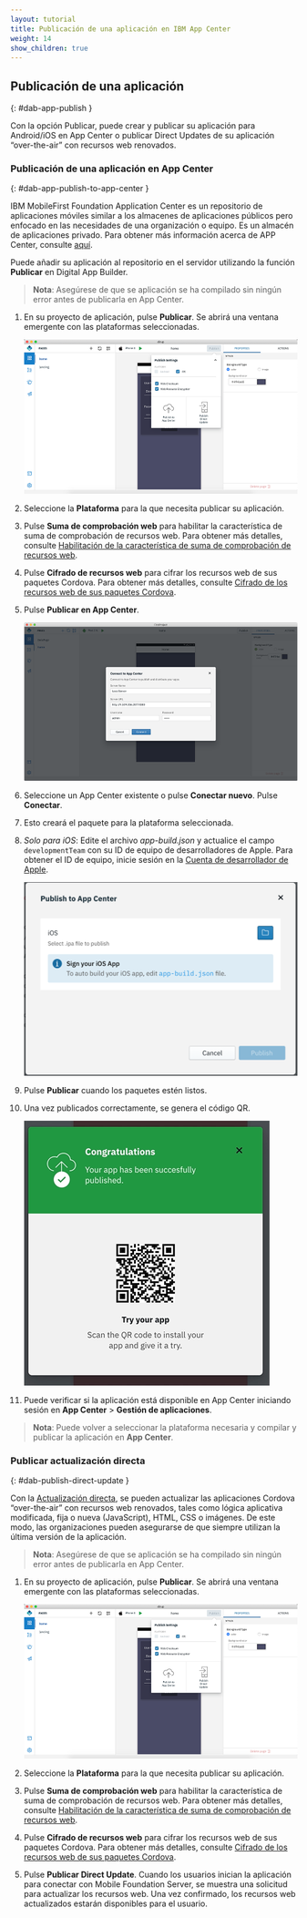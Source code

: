 ```yaml
---
layout: tutorial
title: Publicación de una aplicación en IBM App Center
weight: 14
show_children: true
---
```

<!-- NLS_CHARSET=UTF-8 -->

## Publicación de una aplicación 
{: #dab-app-publish }

Con la opción Publicar, puede crear y publicar su aplicación para Android/iOS en App Center o publicar Direct Updates de su aplicación “over-the-air” con recursos web renovados. 

### Publicación de una aplicación en App Center
{: #dab-app-publish-to-app-center }

IBM MobileFirst Foundation Application Center es un repositorio de aplicaciones móviles similar a los almacenes de aplicaciones públicos pero enfocado en las necesidades de una organización o equipo. Es un almacén de aplicaciones privado. Para obtener más información acerca de APP Center, consulte [aquí](http://mobilefirstplatform.ibmcloud.com/tutorials/en/foundation/8.0/appcenter/app-center-tutorial/). 

Puede añadir su aplicación al repositorio en el servidor utilizando la función **Publicar** en Digital App Builder.

>**Nota**: Asegúrese de que se aplicación se ha compilado sin ningún error antes de publicarla en App Center.

1. En su proyecto de aplicación, pulse **Publicar**. Se abrirá una ventana emergente con las plataformas seleccionadas. 

    ![Publicar](dab-publish.png)

2. Seleccione la **Plataforma** para la que necesita publicar su aplicación. 

3. Pulse **Suma de comprobación web** para habilitar la característica de suma de comprobación de recursos web. Para obtener más detalles, consulte [Habilitación de la característica de suma de comprobación de recursos web](https://mobilefirstplatform.ibmcloud.com/tutorials/en/foundation/8.0/application-development/cordova-apps/securing-apps/#enabling-the-web-resources-checksum-feature).

4. Pulse **Cifrado de recursos web** para cifrar los recursos web de sus paquetes Cordova.
Para obtener más detalles, consulte [Cifrado de los recursos web de sus paquetes Cordova](https://mobilefirstplatform.ibmcloud.com/tutorials/en/foundation/8.0/application-development/cordova-apps/securing-apps/#encrypting-the-web-resources-of-your-cordova-packages).

2. Pulse **Publicar en App Center**.

    ![Publicar en App Center](dab-publish-app-center.png)

3. Seleccione un App Center existente o pulse **Conectar nuevo**. Pulse **Conectar**.
4. Esto creará el paquete para la plataforma seleccionada. 
5. *Solo para iOS*: Edite el archivo *app-build.json* y actualice el campo `developmentTeam` con su ID de equipo de desarrolladores de Apple. Para obtener el ID de equipo, inicie sesión en la [Cuenta de desarrollador de Apple](https://developer.apple.com/account/#/membership). 

    ![Publicar iOS](dab-publish-ios.png)

6. Pulse **Publicar** cuando los paquetes estén listos. 
7. Una vez publicados correctamente, se genera el código QR. 

    ![Publicar en código QR de App Center](dab-publish-code-scan.png)

8. Puede verificar si la aplicación está disponible en App Center iniciando sesión en **App Center** > **Gestión de aplicaciones**.

>**Nota**: Puede volver a seleccionar la plataforma necesaria y compilar y publicar la aplicación en **App Center**.

### Publicar actualización directa 
{: #dab-publish-direct-update }

Con la [Actualización directa](https://mobilefirstplatform.ibmcloud.com/tutorials/en/foundation/8.0/application-development/direct-update/), se pueden actualizar las aplicaciones Cordova “over-the-air” con recursos web renovados, tales como lógica aplicativa modificada, fija o nueva (JavaScript), HTML, CSS o imágenes. De este modo, las organizaciones pueden asegurarse de que siempre utilizan la última versión de la aplicación. 

>**Nota**: Asegúrese de que se aplicación se ha compilado sin ningún error antes de publicarla en App Center.

1. En su proyecto de aplicación, pulse **Publicar**. Se abrirá una ventana emergente con las plataformas seleccionadas. 

    ![Publicar](dab-publish.png)

2. Seleccione la **Plataforma** para la que necesita publicar su aplicación. 

3. Pulse **Suma de comprobación web** para habilitar la característica de suma de comprobación de recursos web. Para obtener más detalles, consulte [Habilitación de la característica de suma de comprobación de recursos web](https://mobilefirstplatform.ibmcloud.com/tutorials/en/foundation/8.0/application-development/cordova-apps/securing-apps/#enabling-the-web-resources-checksum-feature).

4. Pulse **Cifrado de recursos web** para cifrar los recursos web de sus paquetes Cordova.
Para obtener más detalles, consulte [Cifrado de los recursos web de sus paquetes Cordova](https://mobilefirstplatform.ibmcloud.com/tutorials/en/foundation/8.0/application-development/cordova-apps/securing-apps/#encrypting-the-web-resources-of-your-cordova-packages).
5. Pulse **Publicar Direct Update**. Cuando los usuarios inician la aplicación para conectar con Mobile Foundation Server, se muestra una solicitud para actualizar los recursos web. Una vez confirmado, los recursos web actualizados estarán disponibles para el usuario.

